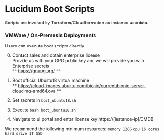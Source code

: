 # Lucidum Boot Scripts

Scripts are invoked by Terraform/Cloudformation as instance userdata.

### VMWare / On-Premesis Deployments

Users can execute boot scripts directly.

0. Contact sales and obtain enterprise license\
   Provide us with your GPG public key and we will provide you with Enterprise secrets\
   ** https://gnupg.org/ **
   

1. Boot official Ubuntu18 virtual machine\
   ** https://cloud-images.ubuntu.com/bionic/current/bionic-server-cloudimg-amd64.ova **

2. Set secrets in `boot_ubuntu18.sh`

3. Execute `bash boot_ubuntu18.sh`

4. Navigate to ui portal and enter license key https://[instance-ip]/CMDB

We recommend the following minimum resources:
`memory 128G`
`cpu 16 cores`
`hard drive 1T SSD`
